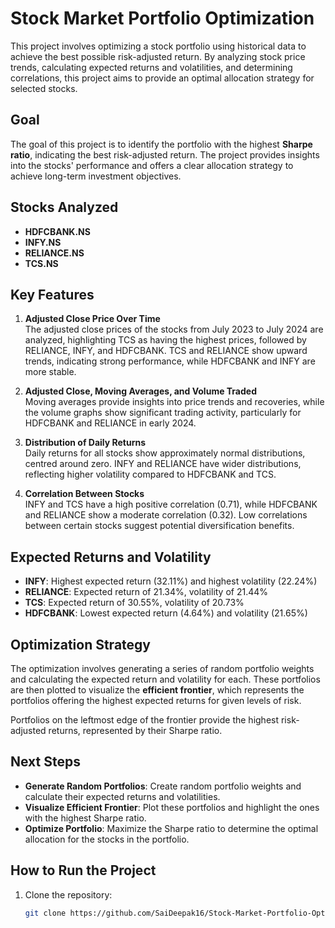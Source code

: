 # Stock Market Portfolio Optimization

This project involves optimizing a stock portfolio using historical data to achieve the best possible risk-adjusted return. By analyzing stock price trends, calculating expected returns and volatilities, and determining correlations, this project aims to provide an optimal allocation strategy for selected stocks.

## Goal
The goal of this project is to identify the portfolio with the highest **Sharpe ratio**, indicating the best risk-adjusted return. The project provides insights into the stocks' performance and offers a clear allocation strategy to achieve long-term investment objectives.

## Stocks Analyzed
- **HDFCBANK.NS**
- **INFY.NS**
- **RELIANCE.NS**
- **TCS.NS**

## Key Features
1. **Adjusted Close Price Over Time**  
   The adjusted close prices of the stocks from July 2023 to July 2024 are analyzed, highlighting TCS as having the highest prices, followed by RELIANCE, INFY, and HDFCBANK. TCS and RELIANCE show upward trends, indicating strong performance, while HDFCBANK and INFY are more stable.

2. **Adjusted Close, Moving Averages, and Volume Traded**  
   Moving averages provide insights into price trends and recoveries, while the volume graphs show significant trading activity, particularly for HDFCBANK and RELIANCE in early 2024.

3. **Distribution of Daily Returns**  
   Daily returns for all stocks show approximately normal distributions, centred around zero. INFY and RELIANCE have wider distributions, reflecting higher volatility compared to HDFCBANK and TCS.

4. **Correlation Between Stocks**  
   INFY and TCS have a high positive correlation (0.71), while HDFCBANK and RELIANCE show a moderate correlation (0.32). Low correlations between certain stocks suggest potential diversification benefits.

## Expected Returns and Volatility
- **INFY**: Highest expected return (32.11%) and highest volatility (22.24%)
- **RELIANCE**: Expected return of 21.34%, volatility of 21.44%
- **TCS**: Expected return of 30.55%, volatility of 20.73%
- **HDFCBANK**: Lowest expected return (4.64%) and volatility (21.65%)

## Optimization Strategy
The optimization involves generating a series of random portfolio weights and calculating the expected return and volatility for each. These portfolios are then plotted to visualize the **efficient frontier**, which represents the portfolios offering the highest expected returns for given levels of risk.

Portfolios on the leftmost edge of the frontier provide the highest risk-adjusted returns, represented by their Sharpe ratio.

## Next Steps
- **Generate Random Portfolios**: Create random portfolio weights and calculate their expected returns and volatilities.
- **Visualize Efficient Frontier**: Plot these portfolios and highlight the ones with the highest Sharpe ratio.
- **Optimize Portfolio**: Maximize the Sharpe ratio to determine the optimal allocation for the stocks in the portfolio.

## How to Run the Project
1. Clone the repository:
   ```bash
   git clone https://github.com/SaiDeepak16/Stock-Market-Portfolio-Optimization.git
